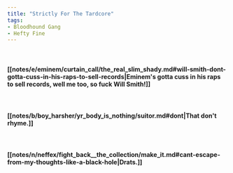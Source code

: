 ```yaml
---
title: "Strictly For The Tardcore"
tags:
- Bloodhound Gang
- Hefty Fine
---
```

&nbsp;
#### [[notes/e/eminem/curtain_call/the_real_slim_shady.md#will-smith-dont-gotta-cuss-in-his-raps-to-sell-records|Eminem's gotta cuss in his raps to sell records, well me too, so fuck Will Smith!]]
&nbsp;
#### [[notes/b/boy_harsher/yr_body_is_nothing/suitor.md#dont|That don't rhyme.]]
&nbsp;
#### [[notes/n/neffex/fight_back__the_collection/make_it.md#cant-escape-from-my-thoughts-like-a-black-hole|Drats.]]
